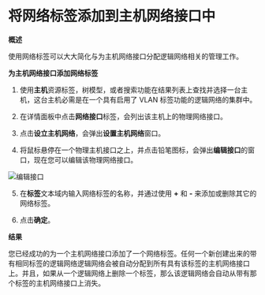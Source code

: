 # 将网络标签添加到主机网络接口中

**概述**

使用网络标签可以大大简化与为主机网络接口分配逻辑网络相关的管理工作。

**为主机网络接口添加网络标签**

1. 使用**主机**资源标签，树模型，或者搜索功能在结果列表上查找并选择一台主机，这台主机必需是在一个具有启用了 VLAN 标签功能的逻辑网络的集群中。

2. 在详情面板中点击**网络接口**标签，会列出该主机上的物理网络接口。

3. 点击**设立主机网络**，会弹出**设置主机网络**窗口。

4. 将鼠标悬停在一个物理主机接口之上，并点击铅笔图标，会弹出**编辑接口**的窗口，现在您可以编辑该物理网络接口。

 ![编辑接口](images/Edit_Interface.png)

5. 在**标签**文本域内输入网络标签的名称，并通过使用 **+** 和 **-** 来添加或删除其它的网络标签。

6. 点击**确定**。

**结果**

您已经成功的为一个主机网络接口添加了一个网络标签。任何一个新创建出来的带有相同标签的逻辑网络逻辑网络会被自动分配到所有具有该标签的主机网络接口上。并且，如果从一个逻辑网络上删除一个标签，那么该逻辑网络会自动从带有那个标签的主机网络接口上消失。

